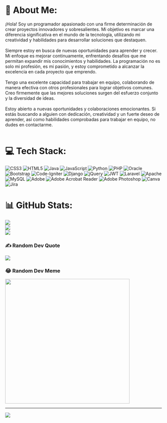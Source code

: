 # 💫 About Me:
¡Hola! Soy un programador apasionado con una firme determinación de crear proyectos innovadores y sobresalientes. Mi objetivo es marcar una diferencia significativa en el mundo de la tecnología, utilizando mi creatividad y habilidades para desarrollar soluciones que destaquen.<br><br>Siempre estoy en busca de nuevas oportunidades para aprender y crecer. Mi enfoque es mejorar continuamente, enfrentando desafíos que me permitan expandir mis conocimientos y habilidades. La programación no es solo mi profesión, es mi pasión, y estoy comprometido a alcanzar la excelencia en cada proyecto que emprendo.<br><br>Tengo una excelente capacidad para trabajar en equipo, colaborando de manera efectiva con otros profesionales para lograr objetivos comunes. Creo firmemente que las mejores soluciones surgen del esfuerzo conjunto y la diversidad de ideas.<br><br>Estoy abierto a nuevas oportunidades y colaboraciones emocionantes. Si estás buscando a alguien con dedicación, creatividad y un fuerte deseo de aprender, así como habilidades comprobadas para trabajar en equipo, no dudes en contactarme.<br><br>


# 💻 Tech Stack:
![CSS3](https://img.shields.io/badge/css3-%231572B6.svg?style=plastic&logo=css3&logoColor=white) ![HTML5](https://img.shields.io/badge/html5-%23E34F26.svg?style=plastic&logo=html5&logoColor=white) ![Java](https://img.shields.io/badge/java-%23ED8B00.svg?style=plastic&logo=openjdk&logoColor=white) ![JavaScript](https://img.shields.io/badge/javascript-%23323330.svg?style=plastic&logo=javascript&logoColor=%23F7DF1E) ![Python](https://img.shields.io/badge/python-3670A0?style=plastic&logo=python&logoColor=ffdd54) ![PHP](https://img.shields.io/badge/php-%23777BB4.svg?style=plastic&logo=php&logoColor=white) ![Oracle](https://img.shields.io/badge/Oracle-F80000?style=plastic&logo=oracle&logoColor=white) ![Bootstrap](https://img.shields.io/badge/bootstrap-%238511FA.svg?style=plastic&logo=bootstrap&logoColor=white) ![Code-Igniter](https://img.shields.io/badge/CodeIgniter-%23EF4223.svg?style=plastic&logo=codeIgniter&logoColor=white) ![Django](https://img.shields.io/badge/django-%23092E20.svg?style=plastic&logo=django&logoColor=white) ![jQuery](https://img.shields.io/badge/jquery-%230769AD.svg?style=plastic&logo=jquery&logoColor=white) ![JWT](https://img.shields.io/badge/JWT-black?style=plastic&logo=JSON%20web%20tokens) ![Laravel](https://img.shields.io/badge/laravel-%23FF2D20.svg?style=plastic&logo=laravel&logoColor=white) ![Apache](https://img.shields.io/badge/apache-%23D42029.svg?style=plastic&logo=apache&logoColor=white) ![MySQL](https://img.shields.io/badge/mysql-4479A1.svg?style=plastic&logo=mysql&logoColor=white) ![Adobe](https://img.shields.io/badge/adobe-%23FF0000.svg?style=plastic&logo=adobe&logoColor=white) ![Adobe Acrobat Reader](https://img.shields.io/badge/Adobe%20Acrobat%20Reader-EC1C24.svg?style=plastic&logo=Adobe%20Acrobat%20Reader&logoColor=white) ![Adobe Photoshop](https://img.shields.io/badge/adobe%20photoshop-%2331A8FF.svg?style=plastic&logo=adobe%20photoshop&logoColor=white) ![Canva](https://img.shields.io/badge/Canva-%2300C4CC.svg?style=plastic&logo=Canva&logoColor=white) ![Jira](https://img.shields.io/badge/jira-%230A0FFF.svg?style=plastic&logo=jira&logoColor=white)
# 📊 GitHub Stats:
![](https://github-readme-stats.vercel.app/api?username=Xlberth&theme=gotham&hide_border=false&include_all_commits=false&count_private=false)<br/>
![](https://github-readme-streak-stats.herokuapp.com/?user=Xlberth&theme=gotham&hide_border=false)<br/>
![](https://github-readme-stats.vercel.app/api/top-langs/?username=Xlberth&theme=gotham&hide_border=false&include_all_commits=false&count_private=false&layout=compact)

### ✍️ Random Dev Quote
![](https://quotes-github-readme.vercel.app/api?type=horizontal&theme=radical)

### 😂 Random Dev Meme
<img src='https://memer-new.vercel.app/' style="height: 400px;"/>

---
[![](https://visitcount.itsvg.in/api?id=Xlberth&icon=5&color=0)](https://visitcount.itsvg.in)

<!-- Proudly created with GPRM ( https://gprm.itsvg.in ) -->
